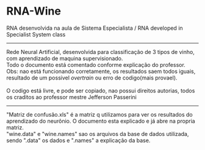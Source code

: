 # RNA-Wine
RNA desenvolvida na aula de Sistema Especialista / RNA developed in Specialist System class<br>
<hr>
Rede Neural Artificial, desenvolvida para classificação de 3 tipos de vinho, com aprendizado de maquina supervisionado.<br>
Todo o documento está comentado conforme explicação do professor.<br>
Obs: nao está funcionando corretamente, os resultados saem todos iguais, resultado de um possivel <i>overtrain</i> ou erro de codigo(mais provael).<br>
<br>
O codigo está livre, e pode ser copiado, nao possui direitos autorias, todos os craditos ao professor mestre Jefferson Passerini
<hr>
"Matriz de confusão.xls" é a matriz q utilizamos para ver os resultados do aprendizado do neurônio. O documento esta explicado e já abre na propria matriz.<br>
"wine.data" e "wine.names" sao os arquivos da base de dados utilizada, sendo ".data" os dados e ".names" a explicação da base.

